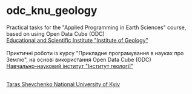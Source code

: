# odc_knu_geology
Practical tasks for the "Applied Programming in Earth Sciences" course, based on using Open Data Cube (ODC)<br /> [Educational and Scientific Institute "Institute of Geology"](http://www.geol.univ.kiev.ua/en)<br /> <br /> Приктичні роботи із курсу "Прикладне програмування в науках про Землю", на основі використання Open Data Cube (ODC)<br /> [Навчально-науковий інститут "Інститут геології"](http://www.geol.univ.kiev.ua/ua/)

 <br /> [Taras Shevchenko National University of Kyiv](http://www.knu.ua/en)<br />
